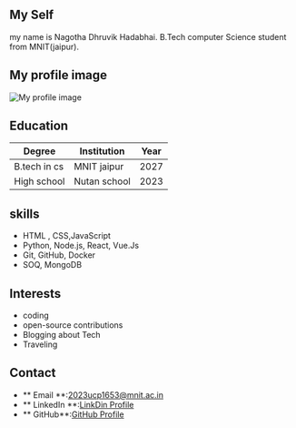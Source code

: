 

## My Self
my name is Nagotha Dhruvik Hadabhai.
B.Tech computer Science student from MNIT(jaipur).

## My profile image
 ![My profile image](https://img.freepik.com/free-vector/ai-with-predictive-maintenance-illustration_614304-2.jpg?t=st=1732009236~exp=1732012836~hmac=921b9113b85be02326efd32d7ce418031db8e3c6cc3ca931300e988b17fdcda9&w=740)
 
## Education
|Degree|Institution|Year|
|--|--|--|
|B.tech in cs| MNIT jaipur| 2027|
|High school|Nutan school|2023|

## skills
- HTML , CSS,JavaScript
- Python, Node.js, React, Vue.Js
- Git, GitHub, Docker
- SOQ, MongoDB



## Interests
- coding
- open-source contributions
- Blogging about Tech 
- Traveling


## Contact 
- ** Email **:[2023ucp1653@mnit.ac.in](2023ucp1653@mnit.ac.in)
- ** LinkedIn **:[LinkDin Profile ](https://www.linkedin.com/in/username)
- ** GitHub**:[GitHub Profile](https://github.com/username)



